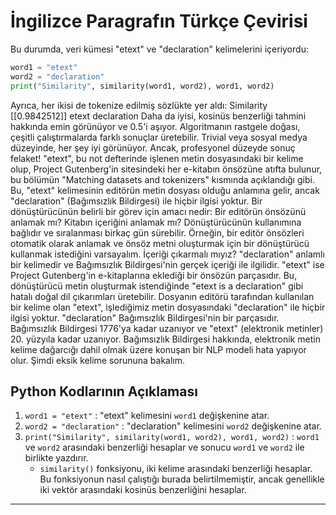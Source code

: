 # İngilizce Paragrafın Türkçe Çevirisi

Bu durumda, veri kümesi "etext" ve "declaration" kelimelerini içeriyordu: 
```python
word1 = "etext"
word2 = "declaration"
print("Similarity", similarity(word1, word2), word1, word2)
```
Ayrıca, her ikisi de tokenize edilmiş sözlükte yer aldı: 
Similarity [[0.9842512]] etext declaration 
Daha da iyisi, kosinüs benzerliği tahmini hakkında emin görünüyor ve 0.5'i aşıyor. 
Algoritmanın rastgele doğası, çeşitli çalıştırmalarda farklı sonuçlar üretebilir. 
Trivial veya sosyal medya düzeyinde, her şey iyi görünüyor. 
Ancak, profesyonel düzeyde sonuç felaket! 
"etext", bu not defterinde işlenen metin dosyasındaki bir kelime olup, Project Gutenberg'in sitesindeki her e-kitabın önsözüne atıfta bulunur, bu bölümün "Matching datasets and tokenizers" kısmında açıklandığı gibi. 
Bu, "etext" kelimesinin editörün metin dosyası olduğu anlamına gelir, ancak "declaration" (Bağımsızlık Bildirgesi) ile hiçbir ilgisi yoktur. 
Bir dönüştürücünün belirli bir görev için amacı nedir: Bir editörün önsözünü anlamak mı? Kitabın içeriğini anlamak mı? 
Dönüştürücünün kullanımına bağlıdır ve sıralanması birkaç gün sürebilir. 
Örneğin, bir editör önsözleri otomatik olarak anlamak ve önsöz metni oluşturmak için bir dönüştürücü kullanmak istediğini varsayalım. 
İçeriği çıkarmalı mıyız? 
"declaration" anlamlı bir kelimedir ve Bağımsızlık Bildirgesi'nin gerçek içeriği ile ilgilidir. 
"etext" ise Project Gutenberg'in e-kitaplarına eklediği bir önsözün parçasıdır. 
Bu, dönüştürücü metin oluşturmak istendiğinde "etext is a declaration" gibi hatalı doğal dil çıkarımları üretebilir. 
Dosyanın editörü tarafından kullanılan bir kelime olan "etext", işlediğimiz metin dosyasındaki "declaration" ile hiçbir ilgisi yoktur. 
"declaration" Bağımsızlık Bildirgesi'nin bir parçasıdır. 
Bağımsızlık Bildirgesi 1776'ya kadar uzanıyor ve "etext" (elektronik metinler) 20. yüzyıla kadar uzanıyor. 
Bağımsızlık Bildirgesi hakkında, elektronik metin kelime dağarcığı dahil olmak üzere konuşan bir NLP modeli hata yapıyor olur. 
Şimdi eksik kelime sorununa bakalım.

## Python Kodlarının Açıklaması

1. `word1 = "etext"` : "etext" kelimesini `word1` değişkenine atar.
2. `word2 = "declaration"` : "declaration" kelimesini `word2` değişkenine atar.
3. `print("Similarity", similarity(word1, word2), word1, word2)` : `word1` ve `word2` arasındaki benzerliği hesaplar ve sonucu `word1` ve `word2` ile birlikte yazdırır.
   - `similarity()` fonksiyonu, iki kelime arasındaki benzerliği hesaplar. Bu fonksiyonun nasıl çalıştığı burada belirtilmemiştir, ancak genellikle iki vektör arasındaki kosinüs benzerliğini hesaplar.

---

